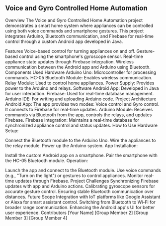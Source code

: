 ## Voice and Gyro Controlled Home Automation
Overview
The Voice and Gyro Controlled Home Automation project demonstrates a smart home system where appliances can be controlled using both voice commands and smartphone gestures. This project integrates Arduino, Bluetooth communication, and Firebase for real-time control through a custom Android app developed in Java.

Features
Voice-based control for turning appliances on and off.
Gesture-based control using the smartphone's gyroscope sensor.
Real-time appliance state updates through Firebase integration.
Wireless communication between the Android app and Arduino using Bluetooth.
Components Used
Hardware
Arduino Uno: Microcontroller for processing commands.
HC-05 Bluetooth Module: Enables wireless communication.
Relay Module: Used to control home appliances.
Power Supply: Provides power to the Arduino and relays.
Software
Android App: Developed in Java for user interaction.
Firebase: Used for real-time database management.
Arduino IDE: For writing and uploading Arduino code.
Project Architecture
Android App: The app provides two modes: Voice control and Gyro control. It connects to Firebase for real-time updates.
Arduino Module: Receives commands via Bluetooth from the app, controls the relays, and updates Firebase.
Firebase Integration: Maintains a real-time database for synchronized appliance control and status updates.
How to Use
Hardware Setup:

Connect the Bluetooth module to the Arduino Uno.
Wire the appliances to the relay module.
Power up the Arduino system.
App Installation:

Install the custom Android app on a smartphone.
Pair the smartphone with the HC-05 Bluetooth module.
Operation:

Launch the app and connect to the Bluetooth module.
Use voice commands (e.g., "Turn on the light") or gestures to control appliances.
Monitor real-time updates through Firebase.
Project Challenges
Synchronizing Firebase updates with app and Arduino actions.
Calibrating gyroscope sensors for accurate gesture control.
Ensuring stable Bluetooth communication over distances.
Future Scope
Integration with IoT platforms like Google Assistant or Alexa for smart assistant control.
Switching from Bluetooth to Wi-Fi for broader range communication.
Enhancing the Android app's UI for better user experience.
Contributors
[Your Name]
[Group Member 2]
[Group Member 3]
[Group Member 4]
